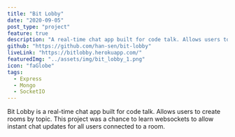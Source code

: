 ```yaml
---
title: "Bit Lobby"
date: "2020-09-05"
post_type: "project"
feature: true
description: "A real-time chat app built for code talk. Allows users to create rooms by topic."
github: "https://github.com/han-sen/bit-lobby"
liveLink: "https://bitlobby.herokuapp.com/"
featuredImg: "../assets/img/bit_lobby_1.png"
icon: "faGlobe"
tags:
  - Express
  - Mongo
  - SocketIO
---
```


Bit Lobby is a real-time chat app built for code talk. Allows users to create rooms by topic. This project was a chance to learn websockets to allow instant chat updates for all users connected to a room.
